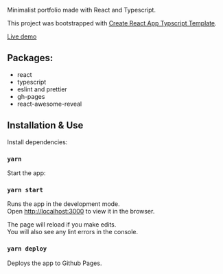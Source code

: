 Minimalist portfolio made with React and Typescript.

This project was bootstrapped with [Create React App Typscript Template](https://create-react-app.dev/docs/adding-typescript/).

[Live demo](https://ip-code.github.io/react-portfolio)

## Packages:

- react
- typescript
- eslint and prettier
- gh-pages
- react-awesome-reveal

## Installation & Use

Install dependencies:

### `yarn`

Start the app:

### `yarn start`

Runs the app in the development mode.<br />
Open [http://localhost:3000](http://localhost:3000) to view it in the browser.

The page will reload if you make edits.<br />
You will also see any lint errors in the console.

### `yarn deploy`

Deploys the app to Github Pages.
